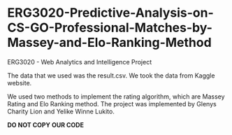 # ERG3020-Predictive-Analysis-on-CS-GO-Professional-Matches-by-Massey-and-Elo-Ranking-Method
ERG3020 - Web Analytics and Intelligence Project

The data that we used was the result.csv. We took the data from Kaggle website.

We used two methods to implement the rating algorithm, which are Massey Rating and Elo Ranking method. The project was implemented by Glenys Charity Lion and Yelike Winne Lukito.

**DO NOT COPY OUR CODE**

